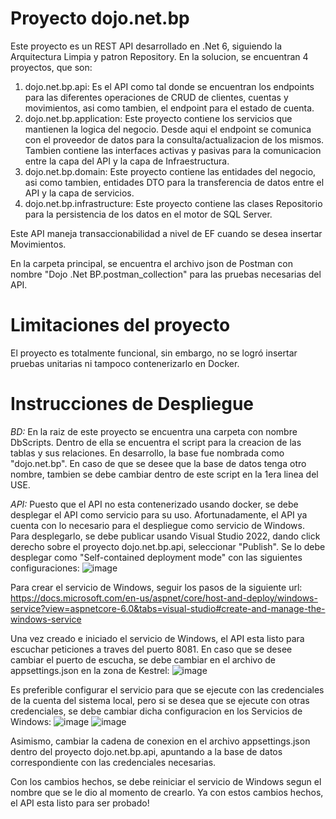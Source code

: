# Proyecto dojo.net.bp
Este proyecto es un REST API desarrollado en .Net 6, siguiendo la Arquitectura Limpia y patron Repository. En la solucion, se encuentran 4 proyectos, que son:
  1. dojo.net.bp.api: Es el API como tal donde se encuentran los endpoints para las diferentes operaciones de CRUD de clientes, cuentas y movimientos, 
                      asi como tambien, el endpoint para el estado de cuenta.
  2. dojo.net.bp.application: Este proyecto contiene los servicios que mantienen la logica del negocio. Desde aqui el endpoint se comunica con el proveedor
                              de datos para la consulta/actualizacion de los mismos. Tambien contiene las interfaces activas y pasivas para la comunicacion
                              entre la capa del API y la capa de Infraestructura.
  3. dojo.net.bp.domain: Este proyecto contiene las entidades del negocio, asi como tambien, entidades DTO para la transferencia de datos entre el API y la
                          capa de servicios.
  4. dojo.net.bp.infrastructure: Este proyecto contiene las clases Repositorio para la persistencia de los datos en el motor de SQL Server.

Este API maneja transaccionabilidad a nivel de EF cuando se desea insertar Movimientos.
  
En la carpeta principal, se encuentra el archivo json de Postman con nombre "Dojo .Net BP.postman_collection" para las pruebas necesarias del API.



# Limitaciones del proyecto
El proyecto es totalmente funcional, sin embargo, no se logró insertar pruebas unitarias ni tampoco contenerizarlo en Docker.



# Instrucciones de Despliegue
*BD:*
En la raiz de este proyecto se encuentra una carpeta con nombre DbScripts. Dentro de ella se encuentra el script para la creacion de las tablas y sus relaciones. 
En desarrollo, la base fue nombrada como "dojo.net.bp". En caso de que se desee que la base de datos tenga otro nombre, tambien se debe cambiar dentro de este script en la 1era linea del USE. 

*API:*
Puesto que el API no esta contenerizado usando docker, se debe desplegar el API como servicio para su uso. Afortunadamente, el API ya cuenta con lo necesario
para el despliegue como servicio de Windows. Para desplegarlo, se debe publicar usando Visual Studio 2022, dando click derecho sobre el proyecto dojo.net.bp.api, seleccionar "Publish". Se lo debe desplegar como "Self-contained deployment mode" con las siguientes configuraciones: 
![image](https://user-images.githubusercontent.com/28907922/179029614-700c19c1-635a-45f8-9f8c-82255494954b.png)

Para crear el servicio de Windows, seguir los pasos de la siguiente url: https://docs.microsoft.com/en-us/aspnet/core/host-and-deploy/windows-service?view=aspnetcore-6.0&tabs=visual-studio#create-and-manage-the-windows-service

Una vez creado e iniciado el servicio de Windows, el API esta listo para escuchar peticiones a traves del puerto 8081. En caso que se desee cambiar el puerto de escucha, se debe cambiar en el archivo de appsettings.json en la zona de Kestrel:
![image](https://user-images.githubusercontent.com/28907922/179031154-26d6e137-4879-4a54-a1b8-9ac2a6149a31.png)

Es preferible configurar el servicio para que se ejecute con las credenciales de la cuenta del sistema local, pero si se desea que se ejecute con otras credenciales, se debe cambiar dicha configuracion en los Servicios de Windows:
![image](https://user-images.githubusercontent.com/28907922/179032711-5fe2f209-d80a-423a-8025-bfbf17854668.png)
![image](https://user-images.githubusercontent.com/28907922/179032847-5a5b5fa0-99f9-42fe-81f2-d1d11a8f9752.png)


Asimismo, cambiar la cadena de conexion en el archivo appsettings.json dentro del proyecto dojo.net.bp.api, apuntando a la base de datos 
correspondiente con las credenciales necesarias.

Con los cambios hechos, se debe reiniciar el servicio de Windows segun el nombre que se le dio al momento de crearlo. Ya con estos cambios hechos, el API esta listo para ser probado!
